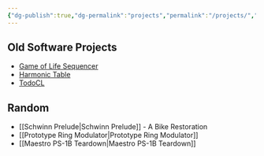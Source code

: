 ```yaml
---
{"dg-publish":true,"dg-permalink":"projects","permalink":"/projects/","updated":"2025-01-25T17:54:34.334-05:00"}
---
```


## Old Software Projects 
- [Game of Life Sequencer](https://github.com/gmuller/golsequencer)
- [Harmonic Table](https://github.com/gmuller/harmonictable)
- [TodoCL](https://github.com/gmuller/todo-cl)

## Random
- [[Schwinn Prelude\|Schwinn Prelude]] - A Bike Restoration
- [[Prototype Ring Modulator\|Prototype Ring Modulator]]
- [[Maestro PS-1B Teardown\|Maestro PS-1B Teardown]]

